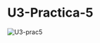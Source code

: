 # U3-Practica-5

![U3-prac5](https://github.com/ChristBr/U3-Practica-5/assets/148580974/5dd6753c-92ce-4404-b59b-b45e74724d55)
